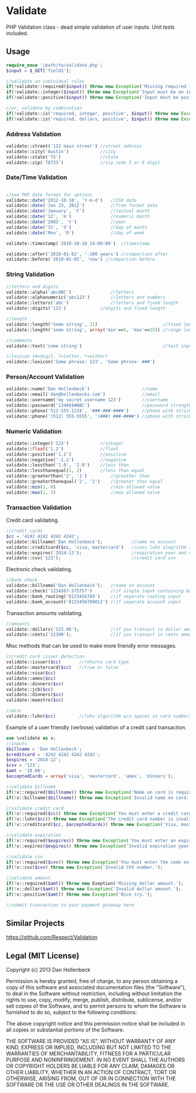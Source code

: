 Validate
========

PHP Validation class - dead simple validation of user inputs. Unit tests included.

## Usage ##
```php
require_once '/path/to/validate.php';
$input = $_GET['field1'];

//validate on individual rules
if(!validate::required($input)) throw new Exception('Missing required input!');
if(!validate::integer($input)) throw new Exception('Input must be an integer!');
if(!validate::positive($input)) throw new Exception('Input must be positive!');

//or, validate by combination
if(!validate::is('required, integer, positive', $input)) throw new Exception('Must be positive integer!');
if(!validate::is('required, dollars, positive', $input)) throw new Exception('Must be positive dollar amount!');
```
### Address Validation ###
```php
validate::street('123 main street')	//street address
validate::city('Austin')			//city
validate::state('TX')				//state
validate::zip('78733')				//zip code 5 or 9 digit
```

### Date/Time Validation ###
```php

//see PHP date format for options
validate::date('2012-10-10', 'Y-m-d')	//ISO date
validate::date('Jan 23, 2012')			//free format date
validate::date('January', 'F')			//textual month
validate::date('12', 'm')				//numeric month
validate::date('2003', 'Y')				//year
validate::date('31', 'd')				//day of month
validate::date('Mon', 'D')				//day of week

validate::timestamp('2010-10-10 14:00:00')	//timestamp

validate::after('2010-01-02', '-100 years')	//comparison after
validate::before('2010-01-02', 'now') //comparison before
```

### String Validation ###
```php
//letters and digits
validate::alpha('abcABC')				//letters
validate::alphanumeric('abc123')		//letters and numbers
validate::letters('abc')				//letters and fixed length
validate::digits('123')				//digits and fixed length

//length
validate::length('Some string', 11)							//fixed length
validate::length('some string', array('min'=>5, 'max'=>15))	//range length

//comments
validate::text('some string')								//text input like a comment

//lexicon (#=digit, ?=letter, *=either)
validate::lexicon('Some phrase: 123', 'Some phrase: ###')

```

### Person/Account Validation ###
```php
validate::name('Dan Hollenbeck')					//name
validate::email('dan@hollenbecks.com')				//email
validate::username('my secret username 123')		//username
validate::password('134#$$#ABC')					//password strength
validate::phone('512-555-1234', '###-###-####')		//phone with strick format
validate::phone('(512) 555-5555', '(###) ###-####') //phone with strick format
```

### Numeric Validation ###
```php
validate::integer('123')			//integer
validate::float('1.2')				//float
validate::positive('1.2')			//positive
validate::negative('-1.2')			//negative
validate::lessthan('1.0', '2.0')	//less than
validate::lessthanequal(1, 2)		//less than equal
validate::greaterthan('2', '1')			//greather than
validate::greaterthanequal('2', '2')	//greater than equal
validate::min(1, 0)						//min allowed value
validate::max(1, 2)						//max allowed value
```

### Transaction Validation ###

Credit card validating.

```php
//credit cards
$cc = '4242 4242 4242 4242';
validate::billname('Dan Hollenbeck');			//name on account
validate::creditcard($cc, 'visa, mastercard') 	//uses luhn alogrithm and accepted issuers (card types)
validate::expires('2014-12');					//expiration year and month
validate::cvv('123');							//credit card cvv
```

Electronic check validating.
```php
//bank check
validate::billname('Dan Hollenbeck');	//name on account
validate::check('1234567-575757')		//if single input containing both routing and account numbers
validate::bank_routing('0123456789')	//if seperate routing input
validate::bank_account('0123456789012') //if seperate account input
```

Transaction amounts validating.
```php
//amounts
validate::dollars('123.00');			//if you transact in dollar amounts
validate::cents('12300');				//if you transact in cents amount
```

Misc methods that can be used to make more friendly error messages.
```php
//credit card issuer detection
validate::issuer($cc) 		//returns card type
validate::mastercard($cc)	//true or false
validate::visa($cc)
validate::amex($cc)
validate::dinners($cc)
validate::jcb($cc)
validate::dinners($cc)
validate::maestro($cc)

//misc
validate::luhn($cc) 		//luhn algorithm w/o spaces in card numbers
```
Example of a user friendly (verbose) validation of a credit card transaction.

```php
use \validate as v;
//inputs
$billname = 'Dan Hollenbeck';
$creditcard = '4242 4242 4242 4242';
$expires = '2014-12';
$cvv = '123';
$amt = '10.00';
$acceptedCards = array('visa', 'mastercard', 'amex', 'dinners');

//validate billname
if(!v::required($billname)) throw new Exception('Name on card is required.');
if(!v::billname($billname)) throw new Exception('Invalid name on card.');

//validate credit card
if(!v::required($cc)) throw new Exception('You must enter a credit card.');
if(!v::luhn($cc)) throw new Exception('The credit card number is invalid.');
if(!v::creditcard($cc, $acceptedCards)) throw new Exception('Visa, mastercard, amex, dinners cards only.');

//validate expiration
if(!v::required($expires)) throw new Exception('You must enter an expiration year and month.');
if(!v::expires($expires)) throw new Exception('Invalid expiration year and month.');

//validate cvv
if(!v::required($cvv)) throw new Exception('You must enter the code on the back of your card.');
if(!v::cvv($cvv) throw new Exception('Invalid CVV number.');

//validate amount
if(!v::required($amt)) throw new Exeption('Missing dollar amount.');
if(!v::dollar($amt)) throw new Exception('Invalid dollar amount.');
if(!v::positive($amt)) throw new Exception('Nice try.');

//submit transaction to your payment gateway here
```

## Similar Projects ##
https://github.com/Respect/Validation



## Legal (MIT License) ##

Copyright (c) 2013 Dan Hollenbeck

Permission is hereby granted, free of charge, to any person obtaining a copy of this software and associated documentation files (the "Software"), to deal in the Software without restriction, including without limitation the rights to use, copy, modify, merge, publish, distribute, sublicense, and/or sell copies of the Software, and to permit persons to whom the Software is furnished to do so, subject to the following conditions:

The above copyright notice and this permission notice shall be included in all copies or substantial portions of the Software.

THE SOFTWARE IS PROVIDED "AS IS", WITHOUT WARRANTY OF ANY KIND, EXPRESS OR IMPLIED, INCLUDING BUT NOT LIMITED TO THE WARRANTIES OF MERCHANTABILITY, FITNESS FOR A PARTICULAR PURPOSE AND NONINFRINGEMENT. IN NO EVENT SHALL THE AUTHORS OR COPYRIGHT HOLDERS BE LIABLE FOR ANY CLAIM, DAMAGES OR OTHER LIABILITY, WHETHER IN AN ACTION OF CONTRACT, TORT OR OTHERWISE, ARISING FROM, OUT OF OR IN CONNECTION WITH THE SOFTWARE OR THE USE OR OTHER DEALINGS IN THE SOFTWARE.